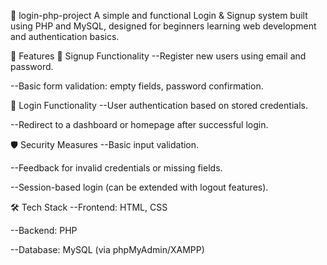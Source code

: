 🔐 login-php-project
A simple and functional Login & Signup system built using PHP and MySQL, designed for beginners learning web development and authentication basics.

🚀 Features
🧾 Signup Functionality
--Register new users using email and password.

--Basic form validation: empty fields, password confirmation.

🔑 Login Functionality
--User authentication based on stored credentials.

--Redirect to a dashboard or homepage after successful login.

🛡️ Security Measures
--Basic input validation.

--Feedback for invalid credentials or missing fields.

--Session-based login (can be extended with logout features).

🛠️ Tech Stack
--Frontend: HTML, CSS

--Backend: PHP

--Database: MySQL (via phpMyAdmin/XAMPP)
